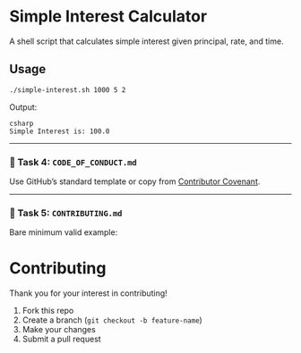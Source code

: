 # Simple Interest Calculator

A shell script that calculates simple interest given principal, rate, and time.

## Usage
```bash
./simple-interest.sh 1000 5 2
```
Output:
```
csharp
Simple Interest is: 100.0
```
---

### 📏 Task 4: `CODE_OF_CONDUCT.md`
Use GitHub’s standard template or copy from [Contributor Covenant](https://www.contributor-covenant.org/version/2/1/code_of_conduct/).

---

### 🤝 Task 5: `CONTRIBUTING.md`
Bare minimum valid example:

# Contributing

Thank you for your interest in contributing!

1. Fork this repo
2. Create a branch (`git checkout -b feature-name`)
3. Make your changes
4. Submit a pull request
```
